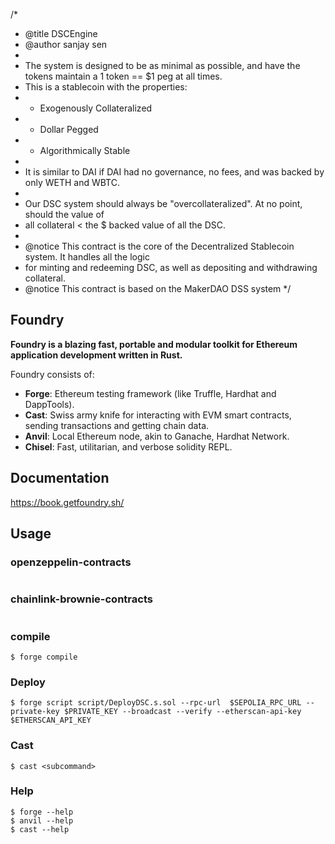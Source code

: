 /*
 * @title DSCEngine
 * @author sanjay sen
 *
 * The system is designed to be as minimal as possible, and have the tokens maintain a 1 token == $1 peg at all times.
 * This is a stablecoin with the properties:
 * - Exogenously Collateralized
 * - Dollar Pegged
 * - Algorithmically Stable
 *
 * It is similar to DAI if DAI had no governance, no fees, and was backed by only WETH and WBTC.
 *
 * Our DSC system should always be "overcollateralized". At no point, should the value of
 * all collateral < the $ backed value of all the DSC.
 *
 * @notice This contract is the core of the Decentralized Stablecoin system. It handles all the logic
 * for minting and redeeming DSC, as well as depositing and withdrawing collateral.
 * @notice This contract is based on the MakerDAO DSS system
 */


## Foundry

**Foundry is a blazing fast, portable and modular toolkit for Ethereum application development written in Rust.**

Foundry consists of:

-   **Forge**: Ethereum testing framework (like Truffle, Hardhat and DappTools).
-   **Cast**: Swiss army knife for interacting with EVM smart contracts, sending transactions and getting chain data.
-   **Anvil**: Local Ethereum node, akin to Ganache, Hardhat Network.
-   **Chisel**: Fast, utilitarian, and verbose solidity REPL.

## Documentation

https://book.getfoundry.sh/

## Usage

### openzeppelin-contracts

```**forge install openzeppelin/openzeppelin-contracts@v4.8.3 --no-commit**
```

### chainlink-brownie-contracts

```**forge install smartcontractkit/chainlink-brownie-contracts@1.1.1 --no-commit**
```

### compile

```shell
$ forge compile
```

### Deploy

```shell
$ forge script script/DeployDSC.s.sol --rpc-url  $SEPOLIA_RPC_URL --private-key $PRIVATE_KEY --broadcast --verify --etherscan-api-key $ETHERSCAN_API_KEY
```

### Cast

```shell
$ cast <subcommand>
```

### Help

```shell
$ forge --help
$ anvil --help
$ cast --help
```
